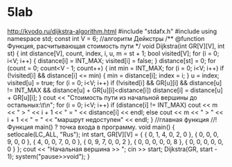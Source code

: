 # 5lab
http://kvodo.ru/dijkstra-algorithm.html
#include "stdafx.h"
#include <iostream>
using namespace std;
const int V = 6;
//алгоритм Дейкстры
/** @function Функция, расчитывающая стоимость пути */
void Dijkstra(int GR[V][V], int st)
{
	int distance[V], count, index, i, u, m = st + 1;
	bool visited[V];
	for (i = 0; i<V; i++)
	{
		distance[i] = INT_MAX; visited[i] = false;
	}
	distance[st] = 0;
	for (count = 0; count<V - 1; count++)
	{
		int min = INT_MAX;
		for (i = 0; i<V; i++)
		if (!visited[i] && distance[i] <= min)
		{
			min = distance[i]; index = i;
		}
		u = index;
		visited[u] = true;
		for (i = 0; i<V; i++)
		if (!visited[i] && GR[u][i] && distance[u] != INT_MAX &&
			distance[u] + GR[u][i]<distance[i])
			distance[i] = distance[u] + GR[u][i];
	}
	cout << "Стоимость пути из начальной вершины до остальных:\t\n";
	for (i = 0; i<V; i++) if (distance[i] != INT_MAX)
		cout << m << " > " << i + 1 << " = " << distance[i] << endl;
	else cout << m << " > " << i + 1 << " = " << "маршрут недоступен" << endl;
}
//главная функция
//! Функция main() ? точка входа в программу.
void main()
{
	setlocale(LC_ALL, "Rus");
	int start, GR[V][V] = {
		{ 0, 1, 4, 0, 2, 0 },
		{ 0, 0, 0, 9, 0, 0 },
		{ 4, 0, 0, 7, 0, 0 },
		{ 0, 9, 7, 0, 0, 2 },
		{ 0, 0, 0, 0, 0, 8 },
		{ 0, 0, 0, 0, 0, 0 } };
	cout << "Начальная вершина >> "; cin >> start;
	Dijkstra(GR, start - 1);
	system("pause>>void");
}
